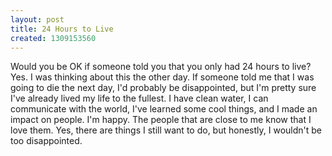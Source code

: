 ```yaml
---
layout: post
title: 24 Hours to Live
created: 1309153560
---
```

<p>Would you be OK if someone told you that you only had 24 hours to live? Yes. I was thinking about this the other day. If someone told me that I was going to die the next day, I&#39;d probably be disappointed, but I&#39;m pretty sure I&#39;ve already lived my life to the fullest. I have clean water, I can communicate with the world, I&#39;ve learned some cool things, and I made an impact on people. I&#39;m happy. The people that are close to me know that I love them. Yes, there are things I still want to do, but honestly, I wouldn&#39;t be too disappointed.</p>
